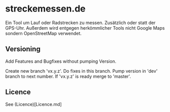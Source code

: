 # streckemessen.de

Ein Tool um Lauf oder Radstrecken zu messen. Zusätzlich oder statt der GPS-Uhr. Außerdem wird entgegen herkömmlicher Tools nicht Google Maps sondern OpenStreetMap verwendet. 

## Versioning

Add Features and Bugfixes without pumping Version. 

Create new branch 'vx.y.z'. Do fixes in this branch. Pump version in 'dev' branch to next number. If 'vx.y.z' is ready merge to 'master'.

## Licence

See (Licence)[Licence.md]
